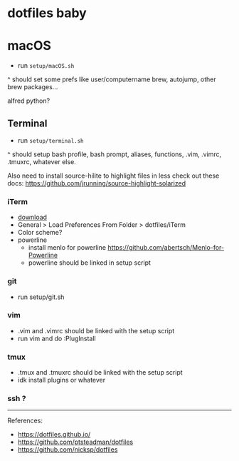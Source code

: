 # dotfiles baby

# macOS

- run `setup/macOS.sh`

^ should set some prefs like user/computername
brew, autojump, other brew packages...

alfred
python?

## Terminal

- run `setup/terminal.sh`

^ should setup bash profile, bash prompt, aliases, functions,
.vim, .vimrc, .tmuxrc, whatever else.

Also need to install source-hilite to highlight files in less
check out these docs: https://github.com/jrunning/source-highlight-solarized


### iTerm
- [download](https://www.iterm2.com/version3.html)
- General > Load Preferences From Folder > dotfiles/iTerm
- Color scheme?
- powerline
  - install menlo for powerline https://github.com/abertsch/Menlo-for-Powerline
  - powerline should be linked in setup script


### git

- run setup/git.sh

### vim

- .vim and .vimrc should be linked with the setup script
- run vim and do :PlugInstall

### tmux

- .tmux and .tmuxrc should be linked with the setup script
- idk install plugins or whatever

### ssh ?

-------

References:

- https://dotfiles.github.io/
- https://github.com/ptsteadman/dotfiles
- https://github.com/nicksp/dotfiles

